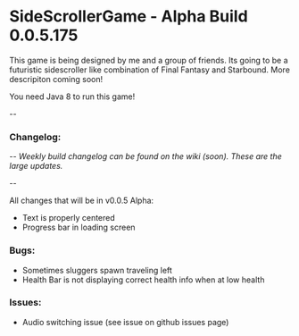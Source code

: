 # SideScrollerGame - Alpha Build 0.0.5.175

This game is being designed by me and a group of friends. Its going to be a futuristic sidescroller like combination of Final Fantasy and Starbound. More descripiton coming soon!

You need Java 8 to run this game!

--

### Changelog: 

--
*Weekly build changelog can be found on the wiki (soon). These are the large updates.*

--

All changes that will be in v0.0.5 Alpha:
- Text is properly centered
- Progress bar in loading screen

### Bugs:
- Sometimes sluggers spawn traveling left
- Health Bar is not displaying correct health info when at low health

### Issues:
- Audio switching issue (see issue on github issues page)